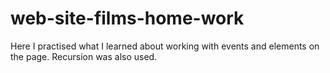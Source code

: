 # web-site-films-home-work

Here I practised what I learned about working with events and elements on the page. Recursion was also used.
